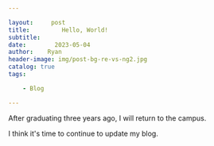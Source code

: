 ```yaml
---

layout:     post
title:         Hello, World!
subtitle: 
date:        2023-05-04
author:    Ryan
header-image: img/post-bg-re-vs-ng2.jpg
catalog: true
tags:

    - Blog

---
```


After graduating three years ago, I will return to the campus. 

I think it's time to continue to update my blog.

